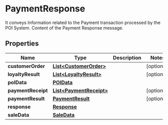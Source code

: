 

# PaymentResponse

It conveys Information related to the Payment transaction processed by the POI System. Content of the Payment Response message.

## Properties

| Name | Type | Description | Notes |
|------------ | ------------- | ------------- | -------------|
|**customerOrder** | [**List&lt;CustomerOrder&gt;**](CustomerOrder.md) |  |  [optional] |
|**loyaltyResult** | [**List&lt;LoyaltyResult&gt;**](LoyaltyResult.md) |  |  [optional] |
|**poIData** | [**POIData**](POIData.md) |  |  |
|**paymentReceipt** | [**List&lt;PaymentReceipt&gt;**](PaymentReceipt.md) |  |  [optional] |
|**paymentResult** | [**PaymentResult**](PaymentResult.md) |  |  [optional] |
|**response** | [**Response**](Response.md) |  |  |
|**saleData** | [**SaleData**](SaleData.md) |  |  |



